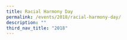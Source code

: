 ```yaml
---
title: Racial Harmony Day
permalink: /events/2018/racial-harmony-day/
description: ""
third_nav_title: "2018"
---
```


